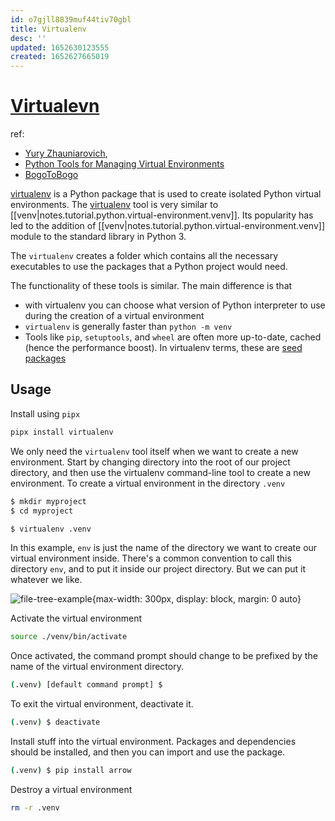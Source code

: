 ```yaml
---
id: o7gjll8839muf44tiv70gbl
title: Virtualenv
desc: ''
updated: 1652630123555
created: 1652627665019
---
```

# [Virtualevn](https://virtualenv.pypa.io/en/latest/)

ref: 
- [Yury Zhauniarovich](https://zhauniarovich.com/post/2020/2020-02-configuring-python-workspace/), [](https://dev.to/bowmanjd/python-tools-for-managing-virtual-environments-3bko)
- [Python Tools for Managing Virtual Environments](https://dev.to/bowmanjd/python-tools-for-managing-virtual-environments-3bko)
- [BogoToBogo](https://www.bogotobogo.com/python/python_virtualenv_virtualenvwrapper.php)

[virtualenv](https://virtualenv.pypa.io/en/latest/) is a Python package that is used to create isolated Python virtual environments. The [virtualenv](https://virtualenv.pypa.io/en/latest/) tool is very similar to [[venv|notes.tutorial.python.virtual-environment.venv]]. Its popularity has led to the addition of [[venv|notes.tutorial.python.virtual-environment.venv]] module to the standard library in Python 3.

The `virtualenv` creates a folder which contains all the necessary executables to use the packages that a Python project would need.

The functionality of these tools is similar. The main difference is that
- with virtualenv you can choose what version of Python interpreter to use during the creation of a virtual environment
- `virtualenv` is generally faster than `python -m venv`
- Tools like `pip`, `setuptools`, and `wheel` are often more up-to-date, cached (hence the performance boost). In virtualenv terms, these are [seed packages](https://virtualenv.pypa.io/en/latest/user_guide.html#seeders)

## Usage

Install using `pipx`

```bash
pipx install virtualenv
```

We only need the `virtualenv` tool itself when we want to create a new environment. Start by changing directory into the root of our project directory, and then use the virtualenv command-line tool to create a new environment. To create a virtual environment in the directory `.venv`

```bash
$ mkdir myproject
$ cd myproject

$ virtualenv .venv
```

In this example, `env` is just the name of the directory we want to create our virtual environment inside. There's a common convention to call this directory `env`, and to put it inside our project directory. But we can put it whatever we like.

![file-tree-example](https://www.bogotobogo.com/python/images/virtualenv/tree.png){max-width: 300px, display: block, margin: 0 auto}

Activate the virtual environment

```bash
source ./venv/bin/activate
```

Once activated, the command prompt should change to be prefixed by the name of the virtual environment directory.

```bash
(.venv) [default command prompt] $
```

To exit the virtual environment, deactivate it.

```bash
(.venv) $ deactivate
```

Install stuff into the virtual environment. Packages and dependencies should be installed, and then you can import and use the package.

```bash
(.venv) $ pip install arrow
```

Destroy a virtual environment

```bash
rm -r .venv
```